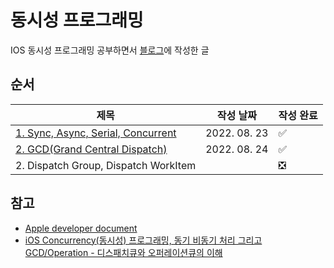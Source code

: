 # 동시성 프로그래밍
IOS 동시성 프로그래밍 공부하면서 [블로그](https://younggyun.tistory.com/)에 작성한 글

## **순서**
|제목|작성 날짜|작성 완료|
|------|---|---|
|[1. Sync, Async, Serial, Concurrent](./1.Sync%2C%20Async%2C%20Serial%2C%20Concurrent/README.md)|2022. 08. 23|✅|
|[2. GCD(Grand Central Dispatch)](./2.GCD(Grand%20Central%20Dispatch)/README.md)|2022. 08. 24|✅|
|2. Dispatch Group, Dispatch WorkItem| |❎|


## **참고**
- [Apple developer document](https://developer.apple.com/documentation/dispatch)
- [iOS Concurrency(동시성) 프로그래밍, 동기 비동기 처리 그리고 GCD/Operation - 디스패치큐와 오퍼레이션큐의 이해](https://www.inflearn.com/course/iOS-Concurrency-GCD-Operation/dashboard)
